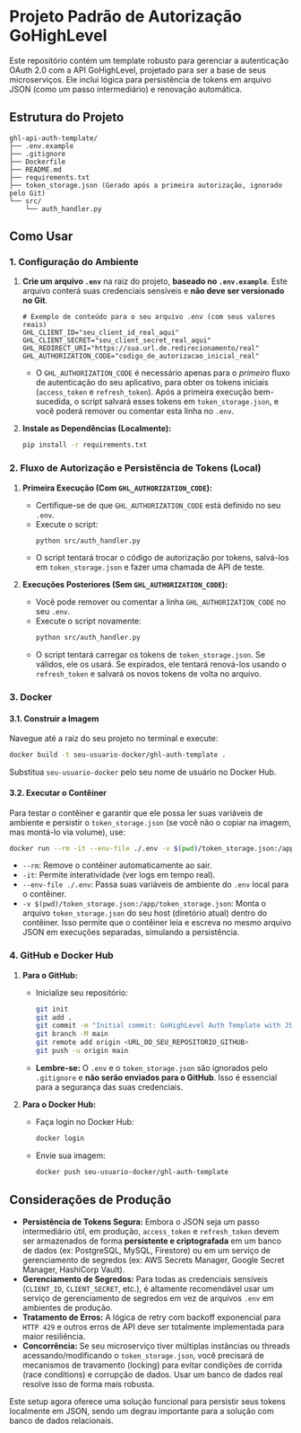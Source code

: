 # Projeto Padrão de Autorização GoHighLevel

Este repositório contém um template robusto para gerenciar a autenticação OAuth 2.0 com a API GoHighLevel,
projetado para ser a base de seus microserviços. Ele inclui lógica para persistência de tokens em arquivo JSON (como um passo intermediário) e renovação automática.

## Estrutura do Projeto

```
ghl-api-auth-template/
├── .env.example
├── .gitignore
├── Dockerfile
├── README.md
├── requirements.txt
├── token_storage.json (Gerado após a primeira autorização, ignorado pelo Git)
└── src/
    └── auth_handler.py
```

## Como Usar

### 1. Configuração do Ambiente

1.  **Crie um arquivo `.env`** na raiz do projeto, **baseado no `.env.example`**. Este arquivo conterá suas credenciais sensíveis e **não deve ser versionado no Git**.

    ```
    # Exemplo de conteúdo para o seu arquivo .env (com seus valores reais)
    GHL_CLIENT_ID="seu_client_id_real_aqui"
    GHL_CLIENT_SECRET="seu_client_secret_real_aqui"
    GHL_REDIRECT_URI="https://sua.url.de.redirecionamento/real"
    GHL_AUTHORIZATION_CODE="codigo_de_autorizacao_inicial_real"
    ```
    * O `GHL_AUTHORIZATION_CODE` é necessário apenas para o *primeiro* fluxo de autenticação do seu aplicativo, para obter os tokens iniciais (`access_token` e `refresh_token`). Após a primeira execução bem-sucedida, o script salvará esses tokens em `token_storage.json`, e você poderá remover ou comentar esta linha no `.env`.

2.  **Instale as Dependências (Localmente):**
    ```bash
    pip install -r requirements.txt
    ```

### 2. Fluxo de Autorização e Persistência de Tokens (Local)

1.  **Primeira Execução (Com `GHL_AUTHORIZATION_CODE`):**
    * Certifique-se de que `GHL_AUTHORIZATION_CODE` está definido no seu `.env`.
    * Execute o script:
        ```bash
        python src/auth_handler.py
        ```
    * O script tentará trocar o código de autorização por tokens, salvá-los em `token_storage.json` e fazer uma chamada de API de teste.

2.  **Execuções Posteriores (Sem `GHL_AUTHORIZATION_CODE`):**
    * Você pode remover ou comentar a linha `GHL_AUTHORIZATION_CODE` no seu `.env`.
    * Execute o script novamente:
        ```bash
        python src/auth_handler.py
        ```
    * O script tentará carregar os tokens de `token_storage.json`. Se válidos, ele os usará. Se expirados, ele tentará renová-los usando o `refresh_token` e salvará os novos tokens de volta no arquivo.

### 3. Docker

#### 3.1. Construir a Imagem

Navegue até a raiz do seu projeto no terminal e execute:

```bash
docker build -t seu-usuario-docker/ghl-auth-template .
```

Substitua `seu-usuario-docker` pelo seu nome de usuário no Docker Hub.

#### 3.2. Executar o Contêiner

Para testar o contêiner e garantir que ele possa ler suas variáveis de ambiente e persistir o `token_storage.json` (se você não o copiar na imagem, mas montá-lo via volume), use:

```bash
docker run --rm -it --env-file ./.env -v $(pwd)/token_storage.json:/app/token_storage.json seu-usuario-docker/ghl-auth-template
```
* `--rm`: Remove o contêiner automaticamente ao sair.
* `-it`: Permite interatividade (ver logs em tempo real).
* `--env-file ./.env`: Passa suas variáveis de ambiente do `.env` local para o contêiner.
* `-v $(pwd)/token_storage.json:/app/token_storage.json`: Monta o arquivo `token_storage.json` do seu host (diretório atual) dentro do contêiner. Isso permite que o contêiner leia e escreva no mesmo arquivo JSON em execuções separadas, simulando a persistência.

### 4. GitHub e Docker Hub

1.  **Para o GitHub:**
    * Inicialize seu repositório:
        ```bash
        git init
        git add .
        git commit -m "Initial commit: GoHighLevel Auth Template with JSON persistence"
        git branch -M main
        git remote add origin <URL_DO_SEU_REPOSITORIO_GITHUB>
        git push -u origin main
        ```
    * **Lembre-se:** O `.env` e o `token_storage.json` são ignorados pelo `.gitignore` e **não serão enviados para o GitHub**. Isso é essencial para a segurança das suas credenciais.

2.  **Para o Docker Hub:**
    * Faça login no Docker Hub:
        ```bash
        docker login
        ```
    * Envie sua imagem:
        ```bash
        docker push seu-usuario-docker/ghl-auth-template
        ```

## Considerações de Produção

* **Persistência de Tokens Segura:** Embora o JSON seja um passo intermediário útil, em produção, `access_token` e `refresh_token` devem ser armazenados de forma **persistente e criptografada** em um banco de dados (ex: PostgreSQL, MySQL, Firestore) ou em um serviço de gerenciamento de segredos (ex: AWS Secrets Manager, Google Secret Manager, HashiCorp Vault).
* **Gerenciamento de Segredos:** Para todas as credenciais sensíveis (`CLIENT_ID`, `CLIENT_SECRET`, etc.), é altamente recomendável usar um serviço de gerenciamento de segredos em vez de arquivos `.env` em ambientes de produção.
* **Tratamento de Erros:** A lógica de retry com backoff exponencial para `HTTP 429` e outros erros de API deve ser totalmente implementada para maior resiliência.
* **Concorrência:** Se seu microserviço tiver múltiplas instâncias ou threads acessando/modificando o `token_storage.json`, você precisará de mecanismos de travamento (locking) para evitar condições de corrida (race conditions) e corrupção de dados. Usar um banco de dados real resolve isso de forma mais robusta.

Este setup agora oferece uma solução funcional para persistir seus tokens localmente em JSON, sendo um degrau importante para a solução com banco de dados relacionais.